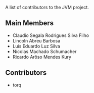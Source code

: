 A list of contributors to the JVM project.

## Main Members
+ Claudio Segala Rodrigues Silva Filho
+ Lincoln Abreu Barbosa
+ Luís Eduardo Luz Silva
+ Nícolas Machado Schumacher
+ Ricardo Arôso Mendes Kury

## Contributors
+ torq
